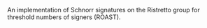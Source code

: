 An implementation of Schnorr signatures on the Ristretto group for threshold numbers of signers (ROAST).
